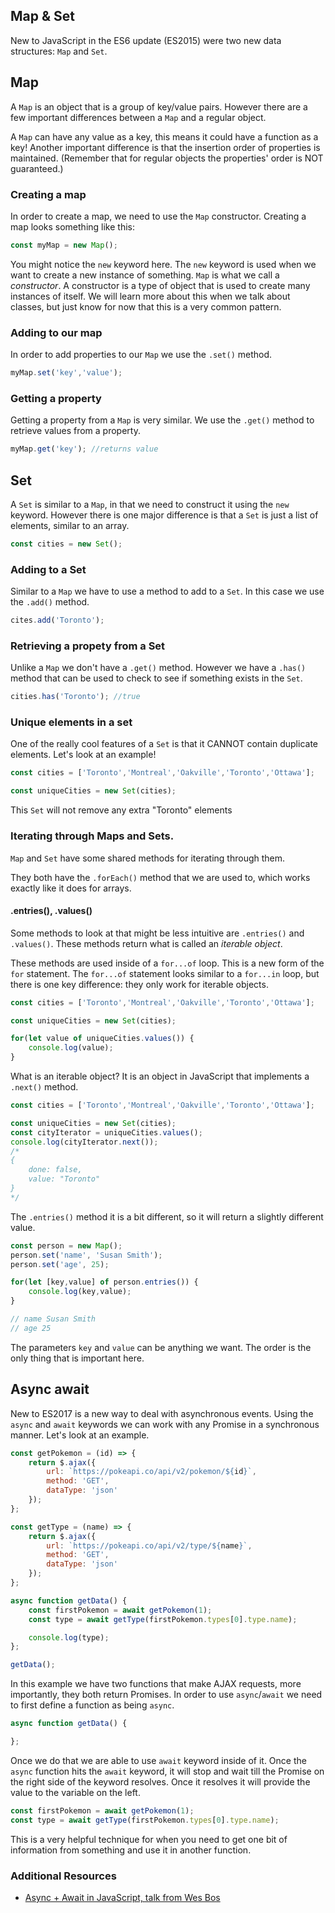 ## Map & Set

New to JavaScript in the ES6 update (ES2015) were two new data structures: `Map` and `Set`.

## Map
A `Map` is an object that is a group of key/value pairs. However there are a few important differences between a `Map` and a regular object. 

A `Map` can have any value as a key, this means it could have a function as a key! Another important difference is that the insertion order of properties is maintained. (Remember that for regular objects the properties' order is NOT guaranteed.)

### Creating a map
In order to create a map, we need to use the `Map` constructor. Creating a map looks something like this:

```js
const myMap = new Map();
``` 

You might notice the `new` keyword here. The `new` keyword is used when we want to create a new instance of something. `Map` is what we call a *constructor*. A constructor is a type of object that is used to create many instances of itself. We will learn more about this when we talk about classes, but just know for now that this is a very common pattern.

### Adding to our map

In order to add properties to our `Map` we use the `.set()` method. 

```js
myMap.set('key','value');
```

### Getting a property

Getting a property from a `Map` is very similar. We use the `.get()` method to retrieve values from a property.

```js
myMap.get('key'); //returns value
```

## Set
A `Set` is similar to a `Map`, in that we need to construct it using the `new` keyword. However there is one major difference is that a `Set` is just a list of elements, similar to an array.

```js
const cities = new Set();
```

### Adding to a Set

Similar to a `Map` we have to use a method to add to a `Set`. In this case we use the `.add()` method.

```js
cites.add('Toronto');
```

### Retrieving a propety from a Set 

Unlike a `Map` we don't have a `.get()` method. However we have a `.has()` method that can be used to check to see if something exists in the `Set`.

```js
cities.has('Toronto'); //true
```
### Unique elements in a set

One of the really cool features of a `Set` is that it CANNOT contain duplicate elements. Let's look at an example!

```js
const cities = ['Toronto','Montreal','Oakville','Toronto','Ottawa'];

const uniqueCities = new Set(cities);
```

This `Set` will not remove any extra "Toronto" elements

### Iterating through Maps and Sets.

`Map` and `Set` have some shared methods for iterating through them.

They both have the `.forEach()` method that we are used to, which works exactly like it does for arrays.

#### .entries(), .values()

Some methods to look at that might be less intuitive are `.entries()` and `.values()`. These methods return what is called an *iterable object*.

These methods are used inside of a `for...of` loop. This is a new form of the `for` statement. The `for...of` statement looks similar to a `for...in` loop, but there is one key difference: they only work for iterable objects.

```js
const cities = ['Toronto','Montreal','Oakville','Toronto','Ottawa'];

const uniqueCities = new Set(cities);

for(let value of uniqueCities.values()) {
    console.log(value);
}
```

What is an iterable object? It is an object in JavaScript that implements a `.next()` method.

```js
const cities = ['Toronto','Montreal','Oakville','Toronto','Ottawa'];

const uniqueCities = new Set(cities);
const cityIterator = uniqueCities.values();
console.log(cityIterator.next()); 
/*
{
    done: false,
    value: "Toronto"
}
*/
```

The `.entries()` method it is a bit different, so it will return a slightly different value.

```js
const person = new Map();
person.set('name', 'Susan Smith');
person.set('age', 25);

for(let [key,value] of person.entries()) {
    console.log(key,value);
}

// name Susan Smith
// age 25
```

The parameters `key` and `value` can be anything we want. The order is the only thing that is important here. 

## Async await

New to ES2017 is a new way to deal with asynchronous events. Using the `async` and `await` keywords we can work with any Promise in a synchronous manner. Let's look at an example.

```js
const getPokemon = (id) => {
	return $.ajax({
        url: `https://pokeapi.co/api/v2/pokemon/${id}`,
        method: 'GET',
        dataType: 'json'
    });
};

const getType = (name) => {
    return $.ajax({
        url: `https://pokeapi.co/api/v2/type/${name}`,
        method: 'GET',
        dataType: 'json'
    });
};

async function getData() {
    const firstPokemon = await getPokemon(1);
    const type = await getType(firstPokemon.types[0].type.name);

    console.log(type);
};

getData();
``` 

In this example we have two functions that make AJAX requests, more importantly, they both return Promises. In order to use `async`/`await` we need to first define a function as being `async`.

```js
async function getData() {

};
```

Once we do that we are able to use `await` keyword inside of it. Once the `async` function hits the `await` keyword, it will stop and wait till the Promise on the right side of the keyword resolves. Once it resolves it will provide the value to the variable on the left. 

```js
const firstPokemon = await getPokemon(1);    
const type = await getType(firstPokemon.types[0].type.name);
```

This is a very helpful technique for when you need to get one bit of information from something and use it in another function. 

### Additional Resources
* [Async + Await in JavaScript, talk from Wes Bos](https://www.youtube.com/watch?v=DwQJ_NPQWWo)